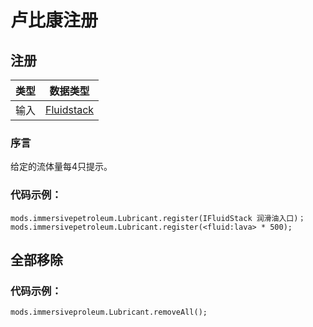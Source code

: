 # 卢比康注册

## 注册

| 类型 | 数据类型                                        |
| -- | ------------------------------------------- |
| 输入 | [Fluidstack](/Vanilla/Liquids/IFluidStack/) |

### 序言

给定的流体量每4只提示。

### 代码示例：
```zenscript
mods.immersivepetroleum.Lubricant.register(IFluidStack 润滑油入口)；
mods.immersivepetroleum.Lubricant.register(<fluid:lava> * 500);
```

## 全部移除

### 代码示例：
```zenscript
mods.immersiveproleum.Lubricant.removeAll();
```
